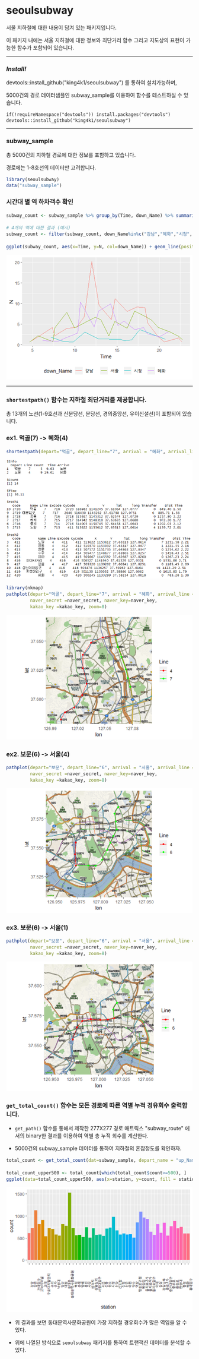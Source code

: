 # seoulsubway

서울 지하철에 대한 내용이 담겨 있는 패키지입니다.  

이 패키지 내에는 서울 지하철에 대한 정보와 최단거리 함수 그리고 지도상의 표현이 가능한 함수가 포함되어 있습니다.

<hr>

### _Install!_ 

devtools::install_github("king4k1/seoulsubway") 를 통하여 설치가능하며,

5000건의 경로 데이터샘플인 subway_sample를 이용하여 함수를 테스트하실 수 있습니다. 

```
if(!requireNamespace("devtools")) install.packages("devtools")
devtools::install_github("king4k1/seoulsubway")
```

<hr>

### subway_sample

총 5000건의 지하철 경로에 대한 정보를 포함하고 있습니다.

경로에는 1-8호선의 데이터만 고려합니다.

```r
library(seoulsubway)
data("subway_sample")
```

### 시간대 별 역 하차객수 확인 

```r
subway_count <- subway_sample %>% group_by(Time, down_Name) %>% summarise(N=n())

# 4개의 역에 대한 결과 (예시)
subway_count <- filter(subway_count, down_Name%in%c("강남","혜화","시청", "서울"))

ggplot(subway_count, aes(x=Time, y=N, col=down_Name)) + geom_line(position = 'jitter') +  theme(legend.position="bottom")
```
![](tools/Rplot1.png)

<hr>

### `shortestpath()` 함수는 지하철 최단거리를 제공합니다.

총 13개의 노선(1-9호선과 신분당선, 분당선, 경의중앙선, 우이신설선)이 포함되어 있습니다.


### ex1. 먹골(7) -> 혜화(4)
```r
shortestpath(depart="먹골", depart_line="7", arrival = "혜화", arrival_line = "4")
```

![](tools/path1.png)


```r
library(nkmap)
pathplot(depart="먹골", depart_line="7", arrival = "혜화", arrival_line = "4",
         naver_secret =naver_secret, naver_key=naver_key, 
         kakao_key =kakao_key, zoom=8)
```

![](tools/Rplot2.png)


### ex2. 보문(6) -> 서울(4)
```r
pathplot(depart="보문", depart_line="6", arrival = "서울", arrival_line = "4",
         naver_secret =naver_secret, naver_key=naver_key, 
         kakao_key =kakao_key, zoom=8)
```
![](tools/Rplot3.png)
### ex3. 보문(6) -> 서울(1)
```r
pathplot(depart="보문", depart_line="6", arrival = "서울", arrival_line = "1",
         naver_secret =naver_secret, naver_key=naver_key, 
         kakao_key =kakao_key, zoom=8)
```
![](tools/Rplot6BS.png)

### `get_total_count()` 함수는 모든 경로에 따른 역별 누적 경유회수 출력합니다.

* `get_path()` 함수를 통해서 제작한 277X277 경로 매트릭스 "subway_route" 에서의 binary한 결과를 이용하여 역별 총 누적 회수를 계산한다.

* 5000건의 subway_sample 데이터를 통하여 지하철의 혼잡정도를 확인하자.

```r
total_count <- get_total_count(dat=subway_sample, depart_name = "up_Name", depart_line_name = "up_Line", arrival_name = "down_Name", arrival_line_name = "down_Line")

total_count_upper500 <- total_count[which(total_count$count>=500), ]
ggplot(data=total_count_upper500, aes(x=station, y=count, fill = station)) + geom_bar(stat="identity") +  theme(axis.text.x=element_text(angle=90, face="bold")) + theme(legend.position="none")
```
![](tools/total_count.png)


* 위 결과를 보면 동대문역사문화공원이 가장 지하철 경유회수가 많은 역임을 알 수 있다.

* 위에 나열된 방식으로 `seoulsubway` 패키지를 통하여 트랜잭션 데이터를 분석할 수 있다.